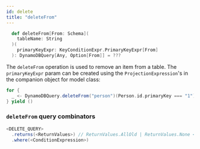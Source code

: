 ```yaml
---
id: delete
title: "deleteFrom"
---
```


```scala
  def deleteFrom[From: Schema](
    tableName: String
  )(
    primaryKeyExpr: KeyConditionExpr.PrimaryKeyExpr[From]
  ): DynamoDBQuery[Any, Option[From]] = ???
```  

The `deleteFrom` operation is used to remove an item from a table. The `primaryKeyExpr` param can be created using the `ProjectionExpression`'s in the companion object for model class: 

```scala
for {
  _ <- DynamoDBQuery.deleteFrom("person")(Person.id.primaryKey === "1").execute
} yield ()
```

### `deleteFrom` query combinators

```scala
<DELETE_QUERY>
  .returns(<ReturnValues>) // ReturnValues.AllOld | ReturnValues.None <default>
  .where(<ConditionExpression>)
```